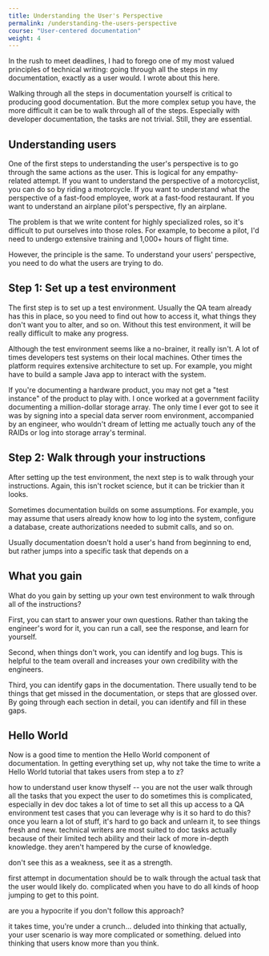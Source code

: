 ```yaml
---
title: Understanding the User's Perspective
permalink: /understanding-the-users-perspective
course: "User-centered documentation"
weight: 4
---
```


In the rush to meet deadlines, I had to forego one of my most valued principles of technical writing: going through all the steps in my documentation, exactly as a user would. I wrote about this here.

Walking through all the steps in documentation yourself is critical to producing good documentation. But the more complex setup you have, the more difficult it can be to walk through all of the steps. Especially with developer documentation, the tasks are not trivial. Still, they are essential.

## Understanding users
One of the first steps to understanding the user's perspective is to go through the same actions as the user. This is logical for any empathy-related attempt. If you want to understand the perspective of a motorcyclist, you can do so by riding a motorcycle. If you want to understand what the perspective of a fast-food employee, work at a fast-food restaurant. If you want to understand an airplane pilot's perspective, fly an airplane.

The problem is that we write content for highly specialized roles, so it's difficult to put ourselves into those roles. For example, to become a pilot, I'd need to undergo extensive training and 1,000+ hours of flight time.

However, the principle is the same. To understand your users' perspective, you need to do what the users are trying to do.

## Step 1: Set up a test environment

The first step is to set up a test environment. Usually the QA team already has this in place, so you need to find out how to access it, what things they don't want you to alter, and so on. Without this test environment, it will be really difficult to make any progress.

Although the test environment seems like a no-brainer, it really isn't. A lot of times developers test systems on their local machines. Other times the platform requires extensive architecture to set up. For example, you might have to build a sample Java app to interact with the system. 

If you're documenting a hardware product, you may not get a "test instance" of the product to play with. I once worked at a government facility documenting a million-dollar storage array. The only time I ever got to see it was by signing into a special data server room environment, accompanied by an engineer, who wouldn't dream of letting me actually touch any of the RAIDs or log into storage array's terminal.

## Step 2: Walk through your instructions

After setting up the test environment, the next step is to walk through your instructions. Again, this isn't rocket science, but it can be trickier than it looks. 

Sometimes documentation builds on some assumptions. For example, you may assume that users already know how to log into the system, configure a database, create authorizations needed to submit calls, and so on. 

Usually documentation doesn't hold a user's hand from beginning to end, but rather jumps into a specific task that depends on a 

## What you gain

What do you gain by setting up your own test environment to walk through all of the instructions?

First, you can start to answer your own questions. Rather than taking the engineer's word for it, you can run a call, see the response, and learn for yourself.

Second, when things don't work, you can identify and log bugs. This is helpful to the team overall and increases your own credibility with the engineers.

Third, you can identify gaps in the documentation. There usually tend to be things that get missed in the documentation, or steps that are glossed over. By going through each section in detail, you can identify and fill in these gaps.

## Hello World

Now is a good time to mention the Hello World component of documentation. In getting everything set up, why not take the time to write a Hello World tutorial that takes users from step a to z? 


how to understand user
know thyself -- you are not the user
walk through all the tasks that you expect the user to do
sometimes this is complicated, especially in dev doc
takes a lot of time to set all this up
access to a QA environment
test cases that you can leverage
why is it so hard to do this?
once you learn a lot of stuff, it's hard to go back and unlearn it, to see things fresh and new.
technical writers are most suited to doc tasks actually because of their limited tech ability and their lack of more in-depth knowledge. they aren't hampered by the curse of knowledge.

don't see this as a weakness, see it as a strength.

first attempt in documentation should be to walk through the actual task that the user would likely do. 
complicated when you have to do all kinds of hoop jumping to get to this point.

are you a hypocrite if you don't follow this approach?

it takes time, you're under a crunch...
deluded into thinking that actually, your user scenario is way more complicated or something.
delued into thinking that users know more than you think.



